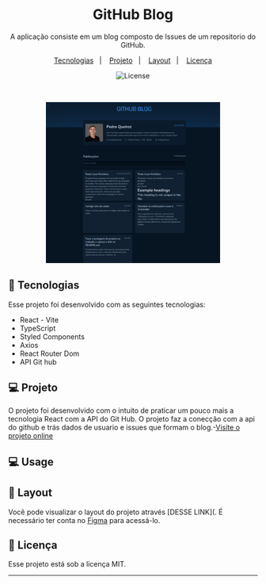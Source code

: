 <h1 align="center">GitHub Blog</h1>

<p align="center">
A aplicação consiste em um blog composto de Issues de um repositorio do GitHub.
<br/>
<p align="center">
  <a href="#-tecnologias">Tecnologias</a>&nbsp;&nbsp;&nbsp;|&nbsp;&nbsp;&nbsp;
  <a href="#-projeto">Projeto</a>&nbsp;&nbsp;&nbsp;|&nbsp;&nbsp;&nbsp;
  <a href="#-layout">Layout</a>&nbsp;&nbsp;&nbsp;|&nbsp;&nbsp;&nbsp;
  <a href="#memo-licença">Licença</a>
</p>

<p align="center">
  <img alt="License" src="https://img.shields.io/static/v1?label=license&message=MIT&color=49AA26&labelColor=000000">
</p>

<br>

<p align="center">
  <img alt="projeto Dev Burguer" src="./src/assets/layout.svg" width="70%">
</p>

## 🚀 Tecnologias

Esse projeto foi desenvolvido com as seguintes tecnologias:

- React - Vite
- TypeScript
- Styled Components
- Axios
- React Router Dom
- API Git hub

## 💻 Projeto

O projeto foi desenvolvido com o intuito de praticar um pouco mais a tecnologia React com a API do Git Hub. O projeto faz a conecção com a api do github e trás dados de usuario e issues que formam o blog.-[Visite o projeto online]()

## 💻 Usage


## 🔖 Layout

Você pode visualizar o layout do projeto através [DESSE LINK](. É necessário ter conta no [Figma](https://figma.com) para acessá-lo.

## :memo: Licença

Esse projeto está sob a licença MIT.

---
